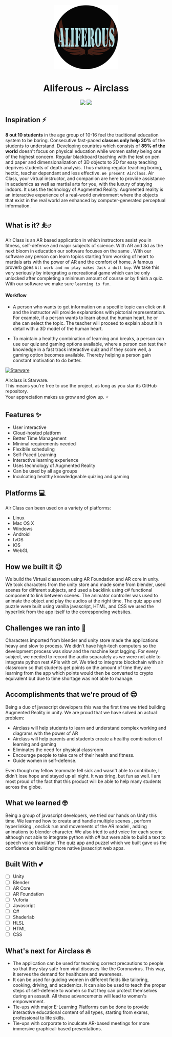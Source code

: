 <p align='center'><img src='https://github.com/betaoverflow/aliferous/blob/main/logo.png' width='200'> </p>
<h1 align='center'>Aliferous ~ Airclass</h1>
<p align='center'>
<img src='http://ForTheBadge.com/images/badges/built-by-developers.svg'>&nbsp;<img src='http://ForTheBadge.com/images/badges/built-with-love.svg'>
</p>

## Inspiration ⚡️
**8 out 10 students** in the age group of 10-16 feel the traditional education system to be boring. Consecutive fast-paced **classes only help 30%** of the students to understand. Developing countries which consists of **85% of the world** doesn't focus on physical education while women safety being one of the highest concern. Regular blackboard teaching with the test on pen and paper and dimensionalization of 3D objects to 2D for easy teaching deprives students of depth analysis. Thus making regular teaching boring, hectic, teacher dependant and less effective. `We present Airclass`. Air Class, your virtual instructor, and companion are here to provide assistance in academics as well as martial arts for you, with the luxury of staying indoors. It uses the technology of Augmented Reality.
Augmented reality is an interactive experience of a real-world environment where the objects that exist in the real world are enhanced by computer-generated perceptual information.

## What is it? ⛹️‍♂️
Air Class is an AR based application in which instructors assist you in fitness, self-defense and major subjects of science. With AR and 3d as the next bloom in education our software focuses on the same . With our software any person can learn topics starting from working of heart to martials arts with the power of AR and the comfort of home. A famous proverb goes `All work and no play makes Jack a dull boy`. We take this very seriously by intergrating a recreational game which can be only unlocked after completing a minimum amount of course or by finish a quiz. With our software we make sure `learning is fun`. 

#### Workflow 

- A person who wants to get information on a specific topic can click on it and the instructor will provide explanations with pictorial representation.
 For example, if a person wants to learn about the human heart, he or she can select the topic. The teacher will proceed to explain about it in detail with a 3D model of the human heart.

- To maintain a healthy combination of learning and breaks, a person can use our quiz and gaming options available, where a person can test their knowledge in a fast track interactive quiz and if they score well, a gaming option becomes available. Thereby helping a person gain constant motivation to do better.


[![Starware](https://img.shields.io/badge/⭐-Starware-f5a91a?labelColor=black)](https://github.com/zepfietje/starware)

Airclass is Starware.  
This means you're free to use the project, as long as you star its GitHub repository.  
Your appreciation makes us grow and glow up. ⭐

## Features ✨

<ul>
<li>User interactive</li>
<li>Cloud-hosted platform</li>
<li>Better Time Management</li>
<li>Minimal requirements needed</li>
<li>Flexibile scheduling</li> 
<li>Self-Paced Learning</li>
<li>Interactive learning experience</li>
<li>Uses technology of Augmented Reality</li>
<li>Can be used by all age groups</li>
<li>Inculcating healthy knowledgeable quizing and gaming</li>
</ul>

## Platforms 💻

<p>Air Class can been used on a variety of platforms:
<ul>
<li>Linux</li>
<li>Mac OS X</li>
<li>Windows</li>
<li>Android</li>
<li>tvOS</li>
<li>iOS</li>
<li>WebGL</li>
</ul>
</p>


## How we built it 😉
We build the Virtual classroom using AR Foundation and AR core in unity. We took characters from the unity store and made some from blender, used scenes for different subjects, and used a backlink using c# functional component to link between scenes. The animator controller was used to animate the object and play the audios at the right time. The quiz app and puzzle were built using vanilla javascript, HTML, and CSS we used the hyperlink from the app itself to the corresponding websites. 

## Challenges we ran into 🥺
Characters imported from blender and unity store made the applications heavy and slow to process. We didn't have high-tech computers so the development process was slow and the machine kept lagging. For every subject, we needed to record the audio separately as we were not able to integrate python rest APIs with c#. We tried to integrate blockchain with air classroom so that students get points on the amount of time they are learning from the app which points would then be converted to crypto equivalent but due to time shortage was not able to manage. 


## Accomplishments that we're proud of 😎
Being a duo of javascript developers this was the first time we tried building Augmented Reality in unity. We are proud that we have solved an actual problem:
- Airclass will help students to learn and understand complex working and diagrams with the power of AR
- Airclass will help parents and students create a healthy combination of learning and gaming
- Eliminates the need for physical classroom
- Encourage people to take care of their health and fitness.
- Guide women in self-defense.

Even though my fellow teammate fell sick and wasn't able to contribute, I didn't lose hope and stayed up all night. It was tiring, but fun as well. I am most proud of the fact that this product will be able to help many students across the globe.

## What we learned 🤓
Being a group of javascript developers, we tried our hands on Unity this time. We learned how to create and handle multiple scenes , perform hyperlinking , onclick run and movements of the AR model , adding animations to blender character. We also tried to add voice for each scene although not able to integrate python with c# but were able to build a text to speech voice translator. The quiz app and puzzel which we built gave us the confidence on building more native javascript web apps. 


## Built With 💕 
- [ ] Unity
- [ ] Blender
- [ ] AR Core
- [ ] AR Foundation 
- [ ] Vuforia
- [ ] Javascript
- [ ] C#
- [ ] Shaderlab
- [ ] HLSL
- [ ] HTML
- [ ] CSS

## What's next for Airclass 🔥
- The application can be used for teaching correct precautions to people so that they stay safe from viral diseases like the Coronavirus. This way, it serves the demand for healthcare and awareness.
- It can be used for guiding women in different fields like tailoring, cooking, driving, and academics. It can also be used to teach the proper steps of self-defense to women so that they can protect themselves during an assault. All these advancements will lead to women's empowerment.
- Tie-ups with major E-Learning Platforms can be done to provide interactive educational content of all types, starting from exams, professional to life skills.
- Tie-ups with corporate to inculcate AR-based meetings for more immersive graphical-based presentations.
